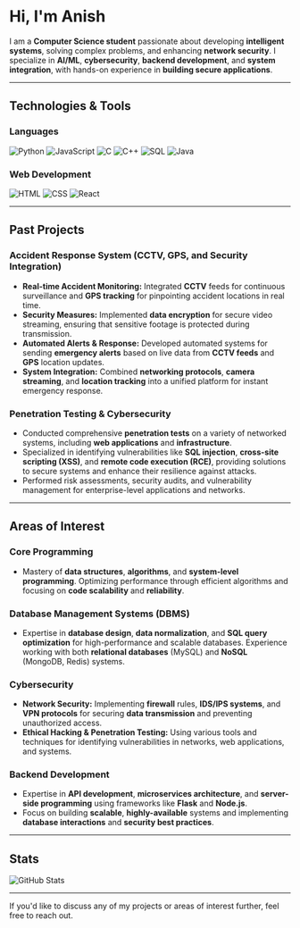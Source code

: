 # Hi, I'm Anish  

I am a **Computer Science student** passionate about developing **intelligent systems**, solving complex problems, and enhancing **network security**. I specialize in **AI/ML**, **cybersecurity**, **backend development**, and **system integration**, with hands-on experience in **building secure applications**.

---

## Technologies & Tools  

### **Languages**  
![Python](https://img.shields.io/badge/-Python-3776AB?style=for-the-badge&logo=python&logoColor=white) ![JavaScript](https://img.shields.io/badge/-JavaScript-F7DF1E?style=for-the-badge&logo=javascript&logoColor=black) ![C](https://img.shields.io/badge/-C-A8B9CC?style=for-the-badge&logo=c&logoColor=white) ![C++](https://img.shields.io/badge/-C++-00599C?style=for-the-badge&logo=c%2B%2B&logoColor=white) ![SQL](https://img.shields.io/badge/-SQL-4479A1?style=for-the-badge&logo=mysql&logoColor=white) ![Java](https://img.shields.io/badge/-Java-007396?style=for-the-badge&logo=java&logoColor=white) 

### **Web Development**  
![HTML](https://img.shields.io/badge/-HTML5-E34F26?style=for-the-badge&logo=html5&logoColor=white) ![CSS](https://img.shields.io/badge/-CSS3-1572B6?style=for-the-badge&logo=css3&logoColor=white) ![React](https://img.shields.io/badge/-React-61DAFB?style=for-the-badge&logo=react&logoColor=black) 

---

## Past Projects  

### **Accident Response System (CCTV, GPS, and Security Integration)**  
- **Real-time Accident Monitoring:** Integrated **CCTV** feeds for continuous surveillance and **GPS tracking** for pinpointing accident locations in real time.  
- **Security Measures:** Implemented **data encryption** for secure video streaming, ensuring that sensitive footage is protected during transmission.  
- **Automated Alerts & Response:** Developed automated systems for sending **emergency alerts** based on live data from **CCTV feeds** and **GPS** location updates.  
- **System Integration:** Combined **networking protocols**, **camera streaming**, and **location tracking** into a unified platform for instant emergency response.

### **Penetration Testing & Cybersecurity**  
- Conducted comprehensive **penetration tests** on a variety of networked systems, including **web applications** and **infrastructure**.  
- Specialized in identifying vulnerabilities like **SQL injection**, **cross-site scripting (XSS)**, and **remote code execution (RCE)**, providing solutions to secure systems and enhance their resilience against attacks.  
- Performed risk assessments, security audits, and vulnerability management for enterprise-level applications and networks.  

---

## Areas of Interest  

### **Core Programming**  
- Mastery of **data structures**, **algorithms**, and **system-level programming**. Optimizing performance through efficient algorithms and focusing on **code scalability** and **reliability**.  

### **Database Management Systems (DBMS)**  
- Expertise in **database design**, **data normalization**, and **SQL query optimization** for high-performance and scalable databases. Experience working with both **relational databases** (MySQL) and **NoSQL** (MongoDB, Redis) systems.  

### **Cybersecurity**  
- **Network Security:** Implementing **firewall** rules, **IDS/IPS systems**, and **VPN protocols** for securing **data transmission** and preventing unauthorized access.  
- **Ethical Hacking & Penetration Testing:** Using various tools and techniques for identifying vulnerabilities in networks, web applications, and systems.  

### **Backend Development**  
- Expertise in **API development**, **microservices architecture**, and **server-side programming** using frameworks like **Flask** and **Node.js**.  
- Focus on building **scalable**, **highly-available** systems and implementing **database interactions** and **security best practices**.

---

## Stats  
![GitHub Stats](https://github-readme-stats.vercel.app/api?username=leafycodes&show_icons=true&theme=dark)  

---

If you'd like to discuss any of my projects or areas of interest further, feel free to reach out.
